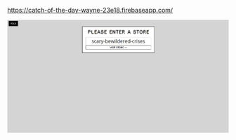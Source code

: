 https://catch-of-the-day-wayne-23e18.firebaseapp.com/


![](https://github.com/ke4tri/Images/blob/master/Catch1.JPG?raw=true)
